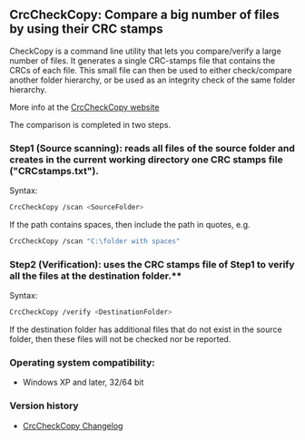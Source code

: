 ﻿## CrcCheckCopy: Compare a big number of files by using their CRC stamps

CheckCopy is a command line utility that lets you compare/verify a large number of files. 
It generates a single CRC-stamps file that contains the CRCs of each file. 
This small file can then be used to either check/compare another folder hierarchy, or be used as an integrity check of the same folder hierarchy. 

More info at the [CrcCheckCopy website](https://www.StarMessageSoftware.com/crccheckcopy)

The comparison is completed in two steps.

### Step1 (Source scanning): reads all files of the source folder and creates in the current working directory one CRC stamps file ("CRCstamps.txt").

Syntax:
```sh
CrcCheckCopy /scan <SourceFolder>
```
If the path contains spaces, then include the path in quotes, e.g. 
```sh
CrcCheckCopy /scan "C:\folder with spaces"
```

### Step2 (Verification): uses the CRC stamps file of Step1 to verify all the files at the destination folder.**
Syntax:
```sh
CrcCheckCopy /verify <DestinationFolder>
```
If the destination folder has additional files that do not exist in the source folder, then these files will not be checked nor be reported.


### Operating system compatibility:
- Windows XP and later, 32/64 bit

### Version history
- [CrcCheckCopy Changelog](https://github.com/starmessage/CrcCheckCopy/blob/master/ChangeLog.md)
